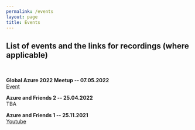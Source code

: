 ```yaml
---
permalink: /events
layout: page
title: Events
---
```


## List of events and the links for recordings (where applicable)
<br>

**Global Azure 2022 Meetup -- 07.05.2022**<br>
[Event](https://globalazure.net/communities/2022/azureandfriends)

**Azure and Friends 2 -- 25.04.2022**<br>
TBA

**Azure and Friends 1 -- 25.11.2021**<br>
[Youtube](https://www.youtube.com/watch?v=99iIvvIHs4w)
